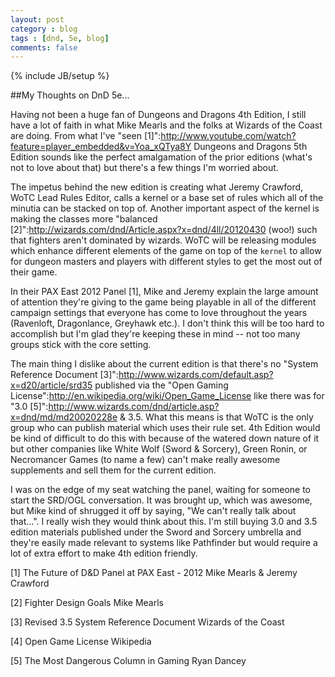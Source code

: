 ```yaml
---
layout: post
category : blog
tags : [dnd, 5e, blog]
comments: false
---
```

{% include JB/setup %}

##My Thoughts on DnD 5e...

Having not been a huge fan of Dungeons and Dragons 4th Edition, I
still have a lot of faith in what Mike Mearls and the folks at Wizards
of the Coast are doing.  From what I've "seen
[1]":http://www.youtube.com/watch?feature=player_embedded&v=Yoa_xQTya8Y
Dungeons and Dragons 5th Edition sounds like the perfect amalgamation
of the prior editions (what's not to love about that) but there's a
few things I'm worried about.

The impetus behind the new edition is creating what Jeremy Crawford,
WoTC Lead Rules Editor, calls a kernel or a base set of rules which
all of the minutia can be stacked on top of. Another important aspect
of the kernel is making the classes more
"balanced [2]":http://wizards.com/dnd/Article.aspx?x=dnd/4ll/20120430
(woo!) such that fighters aren't dominated by wizards. WoTC will be
releasing modules which enhance different elements of the game on top
of the `kernel` to allow for dungeon masters and players with
different styles to get the most out of their game.

In their PAX East 2012 Panel [1], Mike and Jeremy explain the large
amount of attention they're giving to the game being playable in all
of the different campaign settings that everyone has come to love
throughout the years (Ravenloft, Dragonlance, Greyhawk etc.). I don't
think this will be too hard to accomplish but I'm glad they're keeping
these in mind -- not too many groups stick with the core setting.

The main thing I dislike about the current edition is that there's no
"System Reference Document
[3]":http://www.wizards.com/default.asp?x=d20/article/srd35 published
via the "Open Gaming
License":http://en.wikipedia.org/wiki/Open_Game_License like there was
for "3.0
[5]":http://www.wizards.com/dnd/article.asp?x=dnd/md/md20020228e &
3.5. What this means is that WoTC is the only group who can publish
material which uses their rule set. 4th Edition would be kind of
difficult to do this with because of the watered down nature of it but
other companies like White Wolf (Sword & Sorcery), Green Ronin, or
Necromancer Games (to name a few) can't make really awesome
supplements and sell them for the current edition.

I was on the edge of my seat watching the panel, waiting for someone
to start the SRD/OGL conversation. It was brought up, which was
awesome, but Mike kind of shrugged it off by saying, "We can't really
talk about that...". I really wish they would think about this. I'm
still buying 3.0 and 3.5 edition materials published under the Sword
and Sorcery umbrella and they're easily made relevant to systems like
Pathfinder but would require a lot of extra effort to make 4th edition
friendly.

[1] The Future of D&D Panel at PAX East - 2012
    Mike Mearls & Jeremy Crawford

[2] Fighter Design Goals
    Mike Mearls

[3] Revised 3.5 System Reference Document
    Wizards of the Coast

[4] Open Game License
    Wikipedia

[5] The Most Dangerous Column in Gaming
    Ryan Dancey
